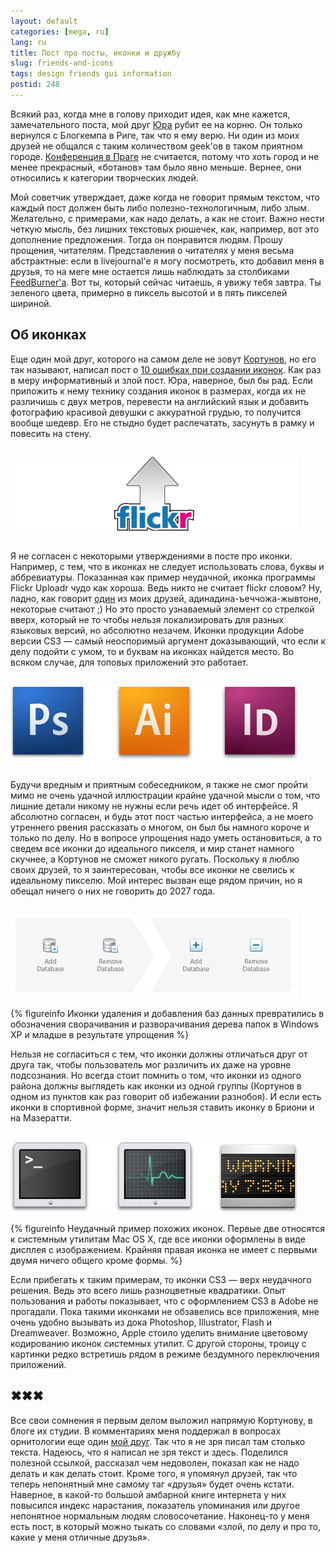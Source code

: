 ```yaml
---
layout: default
categories: [mega, ru]
lang: ru
title: Пост про посты, иконки и дружбу
slug: friends-and-icons
tags: design friends gui information 
postid: 248
---
```

Всякий раз, когда мне в голову приходит идея, как мне кажется, замечательного поста, мой друг <a href="http://akella.org.ua/">Юра</a> рубит ее на корню. Он только вернулся с Блогкемпа в Риге, так что я ему верю. Ни один из моих друзей не общался с таким количеством geek'ов в таком приятном городе. <a href="/mega/2008/01/22/envision-praha/">Конференция в Праге</a> не считается, потому что хоть город и не менее прекрасный, «ботанов» там было явно меньше. Вернее, они относились к категории творческих людей.
<!--more-->
Мой советчик утверждает, даже когда не говорит прямым текстом, что каждый пост должен быть либо полезно-технологичным, либо злым. Желательно, с примерами, как надо делать, а как не стоит. Важно нести четкую мысль, без лишних текстовых рюшечек, как,  например, вот это дополнение предложения. Тогда он понравится людям. Прошу прощения, читателям. Представления о читателях у меня весьма абстрактные: если в livejournal'е я могу посмотреть, кто добавил меня в друзья, то на меге мне остается лишь наблюдать за столбиками <a href="http://www.feedburner.com/">FeedBurner'a</a>. Вот ты, который сейчас читаешь, я увижу тебя завтра. Ты зеленого цвета, примерно в пиксель высотой и в пять пикселей шириной.



## Об иконках

Еще один мой друг, которого на самом деле не зовут <a href="http://kortunov.com/">Кортунов</a>, но его так называют, написал пост о <a href="http://turbomilk.ru/truestories/cookbook/criticism/10-mistakes-in-icon-design/">10 ошибках при создании иконок</a>. Как раз в меру информативный и злой пост. Юра, наверное, был бы рад. Если приложить к нему технику создания иконок в размерах, когда их не различишь с двух метров, перевести на английский язык и добавить фотографию красивой девушки с аккуратной грудью, то получится вообще шедевр. Его не стыдно будет распечатать, засунуть в рамку и повесить на стену.

<img src='/o_O/friends-and-icons/flickr.jpg' alt='Flickr Uploadr icon' style="padding: 15px 0;" width="460" height="118"/>

Я не согласен с некоторыми утверждениями в посте про иконки. Например, с тем, что в иконках не следует использовать слова, буквы и аббревиатуры. Показанная как пример неудачной, иконка программы Flickr Uploadr чудо как хороша. Ведь никто не считает flickr словом? Ну, ладно, как говорит <a href="http://unab0mber.livejournal.com/">один</a> из моих друзей, адинадина-ъеччожа-жывтоне, некоторые считают ;) Но это просто узнаваемый элемент со стрелкой вверх, который не то чтобы нельзя локализировать для разных языковых версий, но абсолютно незачем. Иконки продукции Adobe версии CS3 — самый неоспоримый аргумент доказывающий, что если к делу подойти с умом, то и буквам на иконках найдется место. Во всяком случае, для топовых приложений это работает.

<img src='/o_O/friends-and-icons/cs3.jpg' alt='CS3 icons'  style="padding: 15px 0;"  width="460" height="118"/>

Будучи вредным и приятным собеседником, я также не смог пройти мимо не очень удачной иллюстрации крайне удачной мысли о том, что лишние детали никому не нужны если речь идет об интерфейсе. Я абсолютно согласен, и будь этот пост частью интерфейса, а не моего утреннего рвения рассказать о многом, он был бы намного короче и только по делу. Но в вопросе упрощения надо уметь остановиться, а то сведем все иконки до идеального пикселя, и мир станет намного скучнее, а Кортунов не сможет никого ругать. Поскольку я люблю своих друзей, то я заинтересован, чтобы все иконки не свелись к идеальному пикселю. Мой интерес вызван еще рядом причин, но я обещал ничего о них не говорить до 2027 года.

<img src='/o_O/friends-and-icons/badsample.png' alt='Так упрощать не стоит'  style="padding-top: 15px;"  width="460" height="133"/>


{% figureinfo Иконки удаления и добавления баз данных превратились в обозначения сворачивания и разворачивания дерева папок в Windows XP и младше в результате упрощения %}



Нельзя не согласиться с тем, что иконки должны отличаться друг от друга так, чтобы пользователь мог различить их даже на уровне подсознания. Но всегда стоит помнить о том, что иконки из одного района должны выглядеть как иконки из одной группы (Кортунов в одном из пунктов как раз говорит об избежании разнобоя). И если есть иконки в спортивной форме, значит нельзя ставить иконку в Бриони и на Мазератти.

<img src='/o_O/friends-and-icons/terminal.jpg' alt='Неудачный пример похожих иконок' style="padding-top: 15px;" width="460" height="114"/>


{% figureinfo Неудачный пример похожих иконок. Первые две относятся к системным утилитам Mac OS X, где все иконки оформлены в виде дисплея с изображением. Крайняя правая иконка не имеет с первыми двумя ничего общего кроме формы. %}



Если прибегать к таким примерам, то иконки CS3 — верх неудачного решения. Ведь это всего лишь разноцветные квадратики. Опыт пользования и работы показывает, что с оформлением CS3 в Adobe не прогадали. Пока такими иконками не обзавелись все приложения, мне очень удобно вызывать из дока Photoshop, Illustrator, Flash и Dreamweaver. Возможно, Apple стоило уделить внимание цветовому кодированию иконок системных утилит. С другой стороны, троицу с картинки редко встретишь рядом в режиме бездумного переключения приложений.



## ✖✖✖

Все свои сомнения я первым делом выложил напрямую Кортунову, в блоге их студии. В комментариях меня поддержал в вопросах орнитологии еще один <a href="http://designcollector.ru/">мой друг</a>. Так что я не зря писал там столько текста. Надеюсь, что я написал не зря текст и здесь. Поделился полезной ссылкой, рассказал чем недоволен, показал как не надо делать и как делать стоит. Кроме того, я упомянул друзей, так что теперь непонятный мне самому таг «друзья» будет очень кстати. Наверное, в какой-то большой амбарной книге интернета у них повысился индекс нарастания, показатель упоминания или другое непонятное нормальным людям словосочетание. Наконец-то у меня есть пост, в который можно тыкать со словами «злой, по делу и про то, какие у меня отличные друзья».